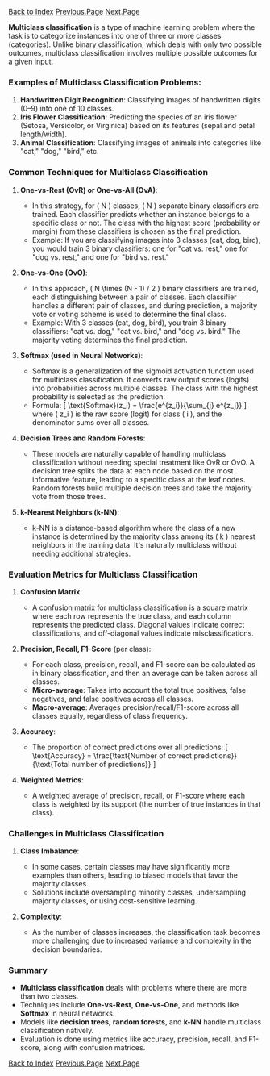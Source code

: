[Back to Index](./index.md) [Previous.Page](./Page-2_ActivationFunctions.md)  [Next.Page](./Page-4_MutuallyExclusiveClasses.md)

**Multiclass classification** is a type of machine learning problem where the task is to categorize instances into one of three or more classes (categories). Unlike binary classification, which deals with only two possible outcomes, multiclass classification involves multiple possible outcomes for a given input.

### Examples of Multiclass Classification Problems:
1. **Handwritten Digit Recognition**: Classifying images of handwritten digits (0–9) into one of 10 classes.
2. **Iris Flower Classification**: Predicting the species of an iris flower (Setosa, Versicolor, or Virginica) based on its features (sepal and petal length/width).
3. **Animal Classification**: Classifying images of animals into categories like "cat," "dog," "bird," etc.

### Common Techniques for Multiclass Classification

1. **One-vs-Rest (OvR) or One-vs-All (OvA)**:
   - In this strategy, for \( N \) classes, \( N \) separate binary classifiers are trained. Each classifier predicts whether an instance belongs to a specific class or not. The class with the highest score (probability or margin) from these classifiers is chosen as the final prediction.
   - Example: If you are classifying images into 3 classes (cat, dog, bird), you would train 3 binary classifiers: one for "cat vs. rest," one for "dog vs. rest," and one for "bird vs. rest."

2. **One-vs-One (OvO)**:
   - In this approach, \( N \times (N - 1) / 2 \) binary classifiers are trained, each distinguishing between a pair of classes. Each classifier handles a different pair of classes, and during prediction, a majority vote or voting scheme is used to determine the final class.
   - Example: With 3 classes (cat, dog, bird), you train 3 binary classifiers: "cat vs. dog," "cat vs. bird," and "dog vs. bird." The majority voting determines the final prediction.

3. **Softmax (used in Neural Networks)**:
   - Softmax is a generalization of the sigmoid activation function used for multiclass classification. It converts raw output scores (logits) into probabilities across multiple classes. The class with the highest probability is selected as the prediction.
   - Formula:
     \[
     \text{Softmax}(z_i) = \frac{e^{z_i}}{\sum_{j} e^{z_j}}
     \]
     where \( z_i \) is the raw score (logit) for class \( i \), and the denominator sums over all classes.

4. **Decision Trees and Random Forests**:
   - These models are naturally capable of handling multiclass classification without needing special treatment like OvR or OvO. A decision tree splits the data at each node based on the most informative feature, leading to a specific class at the leaf nodes. Random forests build multiple decision trees and take the majority vote from those trees.

5. **k-Nearest Neighbors (k-NN)**:
   - k-NN is a distance-based algorithm where the class of a new instance is determined by the majority class among its \( k \) nearest neighbors in the training data. It's naturally multiclass without needing additional strategies.

### Evaluation Metrics for Multiclass Classification

1. **Confusion Matrix**:
   - A confusion matrix for multiclass classification is a square matrix where each row represents the true class, and each column represents the predicted class. Diagonal values indicate correct classifications, and off-diagonal values indicate misclassifications.
   
2. **Precision, Recall, F1-Score** (per class):
   - For each class, precision, recall, and F1-score can be calculated as in binary classification, and then an average can be taken across all classes.
   - **Micro-average**: Takes into account the total true positives, false negatives, and false positives across all classes.
   - **Macro-average**: Averages precision/recall/F1-score across all classes equally, regardless of class frequency.

3. **Accuracy**:
   - The proportion of correct predictions over all predictions:
     \[
     \text{Accuracy} = \frac{\text{Number of correct predictions}}{\text{Total number of predictions}}
     \]

4. **Weighted Metrics**:
   - A weighted average of precision, recall, or F1-score where each class is weighted by its support (the number of true instances in that class).

### Challenges in Multiclass Classification
1. **Class Imbalance**:
   - In some cases, certain classes may have significantly more examples than others, leading to biased models that favor the majority classes.
   - Solutions include oversampling minority classes, undersampling majority classes, or using cost-sensitive learning.

2. **Complexity**:
   - As the number of classes increases, the classification task becomes more challenging due to increased variance and complexity in the decision boundaries.

### Summary
- **Multiclass classification** deals with problems where there are more than two classes.
- Techniques include **One-vs-Rest**, **One-vs-One**, and methods like **Softmax** in neural networks.
- Models like **decision trees**, **random forests**, and **k-NN** handle multiclass classification natively.
- Evaluation is done using metrics like accuracy, precision, recall, and F1-score, along with confusion matrices.

[Back to Index](./index.md)  [Previous.Page](./Page-2_ActivationFunctions.md)  [Next.Page](./Page-4_MutuallyExclusiveClasses.md)
